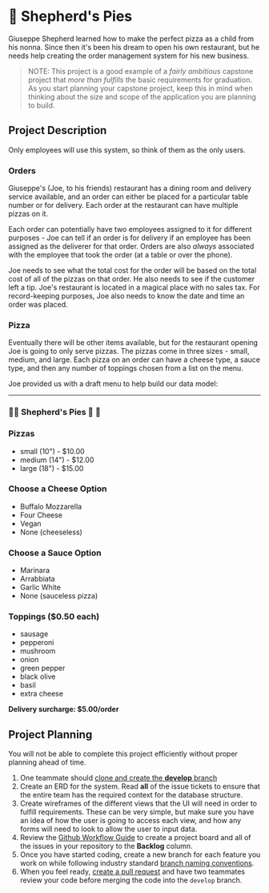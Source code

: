# :pizza: Shepherd's Pies

Giuseppe Shepherd learned how to make the perfect pizza as a child from his nonna. Since then it's been his dream to open his own restaurant, but he needs help creating the order management system for his new business.

> NOTE: This project is a good example of a _fairly ambitious_ capstone project that _more than fulfills_ the basic requirements for graduation. As you start planning your capstone project, keep this in mind when thinking about the size and scope of the application you are planning to build.

## Project Description

Only employees will use this system, so think of them as the only users.

### Orders

Giuseppe's (Joe, to his friends) restaurant has a dining room and delivery service available, and an order can either be placed for a particular table number or for delivery. Each order at the restaurant can have multiple pizzas on it.

Each order can potentially have two employees assigned to it for different purposes - Joe can tell if an order is for delivery if an employee has been assigned as the deliverer for that order. Orders are also _always_ associated with the employee that took the order (at a table or over the phone).

Joe needs to see what the total cost for the order will be based on the total cost of all of the pizzas on that order. He also needs to see if the customer left a tip. Joe's restaurant is located in a magical place with no sales tax. For record-keeping purposes, Joe also needs to know the date and time an order was placed.

### Pizza

Eventually there will be other items available, but for the restaurant opening Joe is going to only serve pizzas. The pizzas come in three sizes - small, medium, and large. Each pizza on an order can have a cheese type, a sauce type, and then any number of toppings chosen from a list on the menu.

Joe provided us with a draft menu to help build our data model:

---

### :pizza::tomato: Shepherd's Pies :tomato: :pizza:

### Pizzas

- small (10") - $10.00
- medium (14") - $12.00
- large (18") - $15.00

### Choose a Cheese Option

- Buffalo Mozzarella
- Four Cheese
- Vegan
- None (cheeseless)

### Choose a Sauce Option

- Marinara
- Arrabbiata
- Garlic White
- None (sauceless pizza)

### Toppings ($0.50 each)

- sausage
- pepperoni
- mushroom
- onion
- green pepper
- black olive
- basil
- extra cheese

**Delivery surcharge: $5.00/order**

## Project Planning

You will not be able to complete this project efficiently without proper planning ahead of time.

1. One teammate should [clone and create the **develop** branch](https://nashville-software-school.github.io/github-workflow/START_REMOTE.html)
1. Create an ERD for the system. Read **all** of the issue tickets to ensure that the entire team has the required context for the database structure.
2. Create wireframes of the different views that the UI will need in order to fulfill requirements. These can be very simple, but make sure you have an idea of how the user is going to access each view, and how any forms will need to look to allow the user to input data.
3. Review the [Github Workflow Guide](https://nashville-software-school.github.io/github-workflow/PROJECTS.html) to create a project board and all of the issues in your repository to the **Backlog** column.
4. Once you have started coding, create a new branch for each feature you work on while following industry standard [branch naming conventions](https://nashville-software-school.github.io/github-workflow/BRANCH_NAMING.html).
5. When you feel ready, [create a pull request](https://nashville-software-school.github.io/github-workflow/PR_CREATE.html) and have two teammates review your code before merging the code into the `develop` branch.
